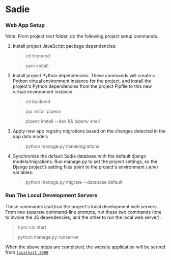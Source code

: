 # Sadie

### Web App Setup
Note: From project root folder, do the following project setup commands.
1. Install project JavaScript package dependencies:
    > cd frontend
    
    > yarn install
2. Install project Python dependencies: These commands will create a Python virtual environment instance for the project, and install the project's Python dependencies from the project Pipfile to this new virtual environment instance.
    > cd backend
    
    > pip install pipenv

    > pipenv install --dev && pipenv shell

3. Apply new app registry migrations based on the changes detected in the app data models 
    > python manage.py makemigrations

4. Synchronize the default Sadie database with the default django models/migrations. 
   Run manage.py to set the project settings, so the Django project’s setting files point 
   to the project's environment (.env) variables:
    > python manage.py migrate --database default

### Run The Local Development Servers
These commands start/run the project's local development web servers. From two separate command-line prompts, run these two commands (one to invoke the JS dependencies, and the other to run the local web server).
> npm run start

> python manage.py runserver

When the above steps are completed, the website application will be served from [`localhost:3000`](http://localhost:3000/) 
